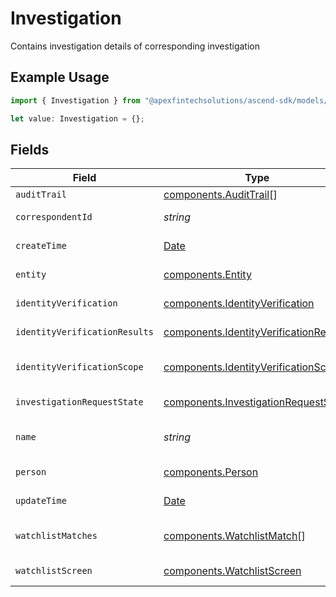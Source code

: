 # Investigation

Contains investigation details of corresponding investigation

## Example Usage

```typescript
import { Investigation } from "@apexfintechsolutions/ascend-sdk/models/components";

let value: Investigation = {};
```

## Fields

| Field                                                                                            | Type                                                                                             | Required                                                                                         | Description                                                                                      | Example                                                                                          |
| ------------------------------------------------------------------------------------------------ | ------------------------------------------------------------------------------------------------ | ------------------------------------------------------------------------------------------------ | ------------------------------------------------------------------------------------------------ | ------------------------------------------------------------------------------------------------ |
| `auditTrail`                                                                                     | [components.AuditTrail](../../models/components/audittrail.md)[]                                 | :heavy_minus_sign:                                                                               | Audit trail of an investigation                                                                  |                                                                                                  |
| `correspondentId`                                                                                | *string*                                                                                         | :heavy_minus_sign:                                                                               | A unique identifier referencing a Correspondent                                                  | 01HAT5GANHSZ8E8J0RAHQ8BK9K                                                                       |
| `createTime`                                                                                     | [Date](https://developer.mozilla.org/en-US/docs/Web/JavaScript/Reference/Global_Objects/Date)    | :heavy_minus_sign:                                                                               | The time the investigation state was created                                                     | 2023-06-13 23:48:58.343 +0000 UTC                                                                |
| `entity`                                                                                         | [components.Entity](../../models/components/entity.md)                                           | :heavy_minus_sign:                                                                               | investigation details on an entity                                                               |                                                                                                  |
| `identityVerification`                                                                           | [components.IdentityVerification](../../models/components/identityverification.md)               | :heavy_minus_sign:                                                                               | Indicates the current state of identity verification                                             | PASSED                                                                                           |
| `identityVerificationResults`                                                                    | [components.IdentityVerificationResult](../../models/components/identityverificationresult.md)[] | :heavy_minus_sign:                                                                               | The results of the identity verification check                                                   |                                                                                                  |
| `identityVerificationScope`                                                                      | [components.IdentityVerificationScope](../../models/components/identityverificationscope.md)     | :heavy_minus_sign:                                                                               | Used to determine who is responsible for running identity verification checks                    | PERFORMED_BY_CLIENT                                                                              |
| `investigationRequestState`                                                                      | [components.InvestigationRequestState](../../models/components/investigationrequeststate.md)     | :heavy_minus_sign:                                                                               | Current state of investigation request                                                           | OPEN                                                                                             |
| `name`                                                                                           | *string*                                                                                         | :heavy_minus_sign:                                                                               | Required: The ID for an open investigation The format is "investigations/{investigation}"        | investigations/01HEWVF4ZSNKYRP293J53ASJCJ                                                        |
| `person`                                                                                         | [components.Person](../../models/components/person.md)                                           | :heavy_minus_sign:                                                                               | investigation details on a person                                                                |                                                                                                  |
| `updateTime`                                                                                     | [Date](https://developer.mozilla.org/en-US/docs/Web/JavaScript/Reference/Global_Objects/Date)    | :heavy_minus_sign:                                                                               | The time the investigation state was last updated                                                | 2023-06-13 23:48:58.343 +0000 UTC                                                                |
| `watchlistMatches`                                                                               | [components.WatchlistMatch](../../models/components/watchlistmatch.md)[]                         | :heavy_minus_sign:                                                                               | A list of watchlist entries matched against the investigation                                    |                                                                                                  |
| `watchlistScreen`                                                                                | [components.WatchlistScreen](../../models/components/watchlistscreen.md)                         | :heavy_minus_sign:                                                                               | Indicates the current state of the watchlist screen                                              | FAILED                                                                                           |